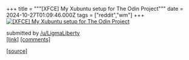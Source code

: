 +++
title = """[XFCE] My Xubuntu setup for The Odin Project"""
date = 2024-10-27T01:09:46.000Z
tags = ["reddit","wm"]
+++
[![[XFCE] My Xubuntu setup for The Odin Project](https://preview.redd.it/yihhttvj87xd1.jpeg?width=640&crop=smart&auto=webp&s=b7ae3859d41bfc7c90fd57e10fc5a58aaecdce7a "[XFCE] My Xubuntu setup for The Odin Project")](https://www.reddit.com/r/unixporn/comments/1gczr4l/xfce_my_xubuntu_setup_for_the_odin_project/)

submitted by [/u/LigmaLiberty](https://www.reddit.com/user/LigmaLiberty)  
[\[link\]](https://i.redd.it/yihhttvj87xd1.jpeg) [\[comments\]](https://www.reddit.com/r/unixporn/comments/1gczr4l/xfce_my_xubuntu_setup_for_the_odin_project/)

[[source]](https://www.reddit.com/r/unixporn/comments/1gczr4l/xfce_my_xubuntu_setup_for_the_odin_project/)
